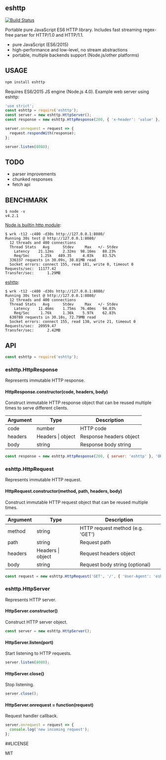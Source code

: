 ## eshttp

[![Build Status](https://travis-ci.org/iefserge/eshttp.svg?branch=master)](https://travis-ci.org/iefserge/eshttp)

Portable pure JavaScript ES6 HTTP library. Includes fast streaming regex-free parser for HTTP/1.0 and HTTP/1.1.

- pure JavaScript (ES6/2015)
- high-performance and low-level, no stream abstractions
- portable, multiple backends support (Node.js/other platforms)

## USAGE

```bash
npm install eshttp
```

Requires ES6/2015 JS engine (Node.js 4.0). Example web server using eshttp:

```js
'use strict';
const eshttp = require('eshttp');
const server = new eshttp.HttpServer();
const response = new eshttp.HttpResponse(200, { 'x-header': 'value' }, 'hello');

server.onrequest = request => {
  request.respondWith(response);
};

server.listen(8080);
```

## TODO

- parser improvements
- chunked responses
- fetch api

## BENCHMARK

```
$ node -v
v4.2.1
```

[Node.js builtin http module](https://github.com/iefserge/eshttp/blob/master/example/run-server-http.js):

```
$ wrk -t12 -c400 -d30s http://127.0.0.1:8080/
Running 30s test @ http://127.0.0.1:8080/
  12 threads and 400 connections
  Thread Stats   Avg      Stdev     Max   +/- Stdev
    Latency    21.12ms    2.32ms  98.16ms   88.23%
    Req/Sec     1.25k   489.35     4.03k    83.52%
  336337 requests in 30.09s, 38.81MB read
  Socket errors: connect 155, read 181, write 0, timeout 0
Requests/sec:  11177.42
Transfer/sec:      1.29MB
```

[eshttp](https://github.com/iefserge/eshttp/blob/master/example/run-server-eshttp.js):

```
$ wrk -t12 -c400 -d30s http://127.0.0.1:8080/
Running 30s test @ http://127.0.0.1:8080/
  12 threads and 400 connections
  Thread Stats   Avg      Stdev     Max   +/- Stdev
    Latency    11.46ms    1.75ms  76.40ms   94.03%
    Req/Sec     1.76k     1.36k    5.97k    62.83%
  630789 requests in 30.10s, 72.79MB read
  Socket errors: connect 155, read 130, write 21, timeout 0
Requests/sec:  20959.47
Transfer/sec:      2.42MB
```

## API

```js
const eshttp = require('eshttp');
```

### eshttp.HttpResponse

Represents immutable HTTP response.

#### HttpResponse.constructor(code, headers, body)

Construct immutable HTTP response object that can be reused multiple times to serve different clients.

Argument | Type | Description
--- | --- | ---
code | number | HTTP code
headers | Headers \| object | Response headers object
body | string | Response body string

```js
const response = new eshttp.HttpResponse(200, { server: 'eshttp' }, 'OK.');
```

### eshttp.HttpRequest

Represents immutable HTTP request.

#### HttpRequest.constructor(method, path, headers, body)

Construct immutable HTTP request object that can be reused multiple times.

Argument | Type | Description
--- | --- | ---
method | string | HTTP request method (e.g. 'GET')
path | string | Request path
headers | Headers \| object | Request headers object
body | string | Request body string (optional)

```js
const request = new eshttp.HttpRequest('GET', '/', { 'User-Agent': 'eshttp' });
```

### eshttp.HttpServer

Represents HTTP server.

#### HttpServer.constructor()

Construct HTTP server object.

```js
const server = new eshttp.HttpServer();
```

#### HttpServer.listen(port)

Start listening to HTTP requests.

```js
server.listen(8080);
```

#### HttpServer.close()

Stop listening.

```js
server.close();
```

#### HttpServer.onrequest = function(request)

Request handler callback.

```js
server.onrequest = request => {
  console.log('new incoming request');
};
```

##LICENSE

MIT
